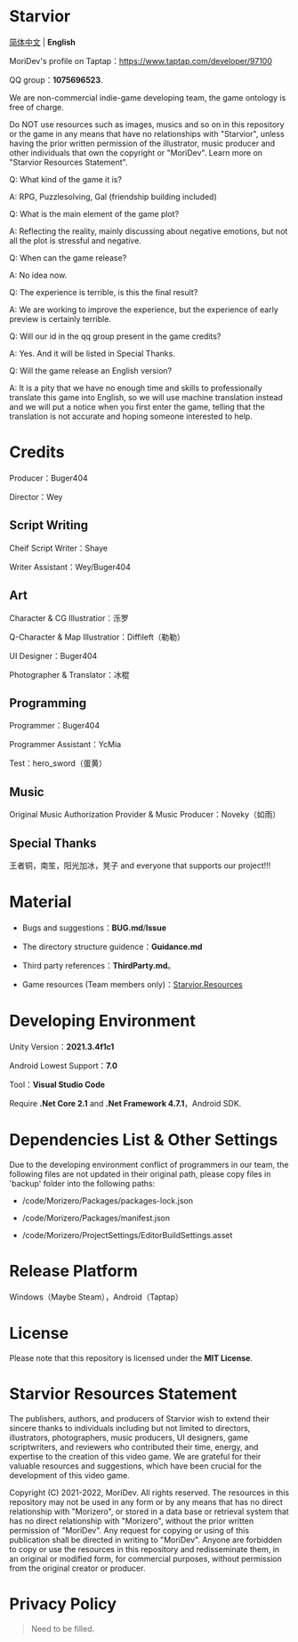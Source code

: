 # Starvior

[简体中文](https://github.com/Morizerodev/Starvior/README.md) | **English**

MoriDev's profile on Taptap：https://www.taptap.com/developer/97100

QQ group：**1075696523**.

We are non-commercial indie-game developing team, the game ontology is free of charge.

Do NOT use resources such as images, musics and so on in this repository or the game in any means that have no relationships with "Starvior", unless having the prior written permission of the illustrator, music producer and other individuals that own the copyright or "MoriDev". Learn more on "Starvior Resources Statement".

Q: What kind of the game it is?

A: RPG, Puzzlesolving, Gal (friendship building included)

Q: What is the main element of the game plot?

A: Reflecting the reality, mainly discussing about negative emotions, but not all the plot is stressful and negative.

Q: When can the game release?

A: No idea now.

Q: The experience is terrible, is this the final result?

A: We are working to improve the experience, but the experience of early preview is certainly terrible.

Q: Will our id in the qq group present in the game credits?

A: Yes. And it will be listed in Special Thanks.

Q: Will the game release an English version?

A: It is a pity that we have no enough time and skills to professionally translate this game into English, so we will use machine translation instead and we will put a notice when you first enter the game, telling that the translation is not accurate and hoping someone interested to help.

# Credits

Producer：Buger404

Director：Wey

## Script Writing

Cheif Script Writer：Shaye

Writer Assistant：Wey/Buger404

## Art

Character & CG Illustratior：泺罗

Q-Character & Map Illustratior：Diffileft（勒勒）

UI Designer：Buger404

Photographer & Translator：冰棍

## Programming

Programmer：Buger404

Programmer Assistant：YcMia

Test：hero_sword（蛋黄）

## Music

Original Music Authorization Provider & Music Producer：Noveky（如雨）

## Special Thanks

王者铜，南笙，阳光加冰，凳子 and everyone that supports our project!!!

# Material

* Bugs and suggestions：**BUG.md**/**Issue**
* The directory structure guidence：**Guidance.md**

* Third party references：**ThirdParty.md**。
* Game resources (Team members only)：[Starvior.Resources](https://github.com/Morizerodev/Starvior.Resources)

# Developing Environment 

Unity Version：**2021.3.4f1c1**                   

Android Lowest Support：**7.0**

Tool：**Visual Studio Code**

Require **.Net Core 2.1** and **.Net Framework 4.7.1**，Android SDK.

# Dependencies List & Other Settings

Due to the developing environment conflict of programmers in our team, the following files are not updated in their original path, please copy files in 'backup' folder into the following paths:

* /code/Morizero/Packages/packages-lock.json

* /code/Morizero/Packages/manifest.json

* /code/Morizero/ProjectSettings/EditorBuildSettings.asset

# Release Platform

Windows（Maybe Steam），Android（Taptap）

# License

Please note that this repository is licensed under the **MIT License**.

# Starvior Resources Statement

The publishers, authors, and producers of Starvior wish to extend their sincere thanks to individuals including but not limited to directors, illustrators, photographers, music producers, UI designers, game scriptwriters, and reviewers who contributed their time, energy, and expertise to the creation of this video game. We are grateful for their valuable resources and suggestions, which have been crucial for the development of this video game.

Copyright (C) 2021-2022, MoriDev. All rights reserved. The resources in this repository may not be used in any form or by any means that has no direct relationship with "Morizero", or stored in a data base or retrieval system that has no direct relationship with "Morizero", without the prior written permission of "MoriDev". Any request for copying or using of this publication shall be directed in writing to "MoriDev". Anyone are forbidden to copy or use the resources in this repository and redisseminate them, in an original or modified form, for commercial purposes, without permission from the original creator or producer.

# Privacy Policy

> Need to be filled.